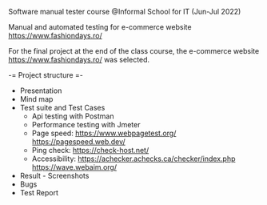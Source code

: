 
Software manual tester course @Informal School for IT (Jun-Jul 2022)

Manual and automated testing for e-commerce website https://www.fashiondays.ro/

For the final project at the end of the class course, the e-commerce website https://www.fashiondays.ro/ was selected.

-= Project structure =-
- Presentation
- Mind map
- Test suite and Test Cases
  - Api testing with Postman
  - Performance testing with Jmeter
  - Page speed:
    https://www.webpagetest.org/
    https://pagespeed.web.dev/
  - Ping check:
    https://check-host.net/
  - Accessibility:
    https://achecker.achecks.ca/checker/index.php
    https://wave.webaim.org/
- Result - Screenshots
- Bugs
- Test Report
